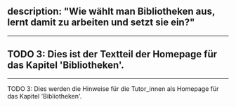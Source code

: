 description: "Wie wählt man Bibliotheken aus, lernt damit zu arbeiten und setzt sie ein?"
---
---
TODO 3: Dies ist der Textteil der Homepage für das Kapitel 'Bibliotheken'.
---
---
TODO 3: Dies werden die Hinweise für die Tutor_innen als Homepage für das Kapitel 'Bibliotheken'.
